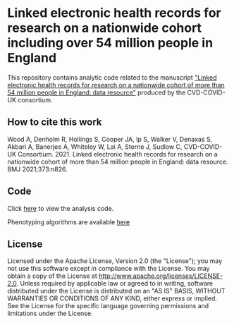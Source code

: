 # Linked electronic health records for research on a nationwide cohort including over 54 million people in England

This repository contains analytic code related to the manuscript ["Linked electronic health records for research on a nationwide cohort of more than 54 million people in England: data resource"](https://doi.org/10.1136/bmj.n826) produced by the CVD-COVID-UK consortium.

## How to cite this work

Wood A, Denholm R, Hollings S, Cooper JA, Ip S, Walker V, Denaxas S, Akbari A, Banerjee A, Whiteley W, Lai A, Sterne J, Sudlow C, CVD-COVID-UK Consortium. 2021. Linked electronic health records for research on a nationwide cohort of more than 54 million people in England: data resource. BMJ 2021;373:n826.

## Code

Click [here](https://github.com/BHFDSC/Linked-EHR-England-2021/tree/main/Code) to view the analysis code.

Phenotyping algorithms are available [here](https://github.com/BHFDSC/Linked-EHR-England-2021/tree/main/Phenotypes)

## License

Licensed under the Apache License, Version 2.0 (the "License"); you may not use this software except in compliance with the License. You may obtain a copy of the License at http://www.apache.org/licenses/LICENSE-2.0. Unless required by applicable law or agreed to in writing, software distributed under the License is distributed on an "AS IS" BASIS, WITHOUT WARRANTIES OR CONDITIONS OF ANY KIND, either express or implied. See the License for the specific language governing permissions and limitations under the License.

